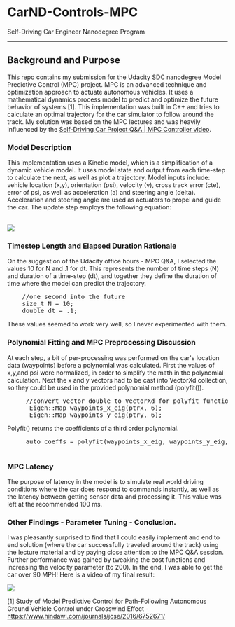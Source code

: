 # CarND-Controls-MPC
Self-Driving Car Engineer Nanodegree Program

---

## Background and Purpose
This repo contains my submission for the Udacity SDC nanodegree Model Predictive Control (MPC) project. MPC is an advanced technique and optimization approach to actuate autonomous vehicles. It uses a mathematical dynamics process model to predict and optimize the future behavior of systems [1]. This implementation was built in C++ and tries to calculate an optimal trajectory for the car simulator to follow around the track. My solution was based on the MPC lectures and was heavily influenced by the <a href='https://www.youtube.com/watch?v=bOQuhpz3YfU&feature=youtu.be'> Self-Driving Car Project Q&A | MPC Controller video</a>.


### Model Description 
This implementation uses a Kinetic model, which is a simplification of a dynamic vehicle model. It uses model state and output from each time-step to calculate the next, as well as plot a trajectory. Model inputs include: vehicle location (x,y), orientation (psi), velocity (v), cross track error (cte), error of psi, as well as acceleration (a) and steering angle (delta). Acceleration and steering angle are used as actuators to propel and guide the car. The update step employs the following equation:

<br>
<img src="https://github.com/joshpierro/self-driving-car-term2/blob/master/p5/images/update.png"/>
<br>

### Timestep Length and Elapsed Duration Rationale
On the suggestion of the Udacity office hours - MPC Q&A, I selected the values 10 for N and .1 for dt. This represents the number of time steps (N) and duration of a time-step (dt), and together they define the duration of time where the model can predict the trajectory. 

<pre>
    //one second into the future
    size_t N = 10;
    double dt = .1;
</pre>

These values seemed to work very well, so I never experimented with them. 

### Polynomial Fitting and MPC Preprocessing Discussion 
At each step, a bit of per-processing was performed on the car's location data (waypoints) before a polynomial was calculated. First the values of x,y,and psi were normalized, in order to simplify the math in the polynomial calculation. Next the x and y vectors had to be cast into VectorXd collection, so they could be used in the provided polynomial method (polyfit()). 

<pre>
     //convert vector double to VectorXd for polyfit function
      Eigen::Map<Eigen::VectorXd> waypoints_x_eig(ptrx, 6);
      Eigen::Map<Eigen::VectorXd> waypoints_y_eig(ptry, 6);
</pre>
 
 Polyfit() returns the coefficients of a third order polynomial. 
 
 <pre>
     auto coeffs = polyfit(waypoints_x_eig, waypoints_y_eig, 3);
 </pre> 
 
 
### MPC Latency
The purpose of latency in the model is to simulate real world driving conditions where the car does respond to commands instantly, as well as the latency between getting sensor data and processing it. This value was left at the recommended 100 ms. 

### Other Findings - Parameter Tuning - Conclusion.  
I was pleasantly surprised to find that I could easily implement and end to end solution (where the car successfully traveled around the track) using the lecture material and by paying close attention to the MPC Q&A session. Further performance was gained by tweaking the cost functions and increasing the velocity parameter (to 200). In the end, I was able to get the car over 90 MPH! Here is a video of my final result:

<a href="https://youtu.be/6SooeFUN2fM" target="_blank">
<img src="https://github.com/joshpierro/self-driving-car-term2/blob/master/p5/images/96mph.png"/>
</a>

 
[1] Study of Model Predictive Control for Path-Following Autonomous Ground Vehicle Control under Crosswind Effect - https://www.hindawi.com/journals/jcse/2016/6752671/
